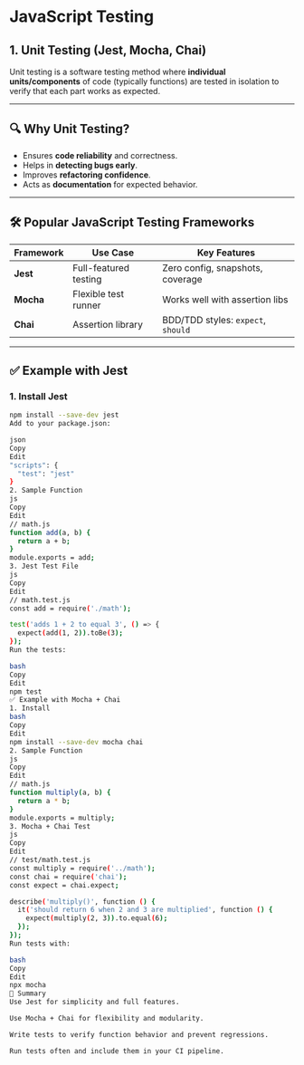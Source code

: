 # JavaScript Testing  
## 1. Unit Testing (Jest, Mocha, Chai)

Unit testing is a software testing method where **individual units/components** of code (typically functions) are tested in isolation to verify that each part works as expected.

---

## 🔍 Why Unit Testing?

- Ensures **code reliability** and correctness.
- Helps in **detecting bugs early**.
- Improves **refactoring confidence**.
- Acts as **documentation** for expected behavior.

---

## 🛠 Popular JavaScript Testing Frameworks

| Framework | Use Case                | Key Features                         |
|----------|-------------------------|--------------------------------------|
| **Jest** | Full-featured testing    | Zero config, snapshots, coverage     |
| **Mocha**| Flexible test runner     | Works well with assertion libs       |
| **Chai** | Assertion library        | BDD/TDD styles: `expect`, `should`   |

---

## ✅ Example with Jest

### 1. Install Jest

```bash
npm install --save-dev jest
Add to your package.json:

json
Copy
Edit
"scripts": {
  "test": "jest"
}
2. Sample Function
js
Copy
Edit
// math.js
function add(a, b) {
  return a + b;
}
module.exports = add;
3. Jest Test File
js
Copy
Edit
// math.test.js
const add = require('./math');

test('adds 1 + 2 to equal 3', () => {
  expect(add(1, 2)).toBe(3);
});
Run the tests:

bash
Copy
Edit
npm test
✅ Example with Mocha + Chai
1. Install
bash
Copy
Edit
npm install --save-dev mocha chai
2. Sample Function
js
Copy
Edit
// math.js
function multiply(a, b) {
  return a * b;
}
module.exports = multiply;
3. Mocha + Chai Test
js
Copy
Edit
// test/math.test.js
const multiply = require('../math');
const chai = require('chai');
const expect = chai.expect;

describe('multiply()', function () {
  it('should return 6 when 2 and 3 are multiplied', function () {
    expect(multiply(2, 3)).to.equal(6);
  });
});
Run tests with:

bash
Copy
Edit
npx mocha
🧠 Summary
Use Jest for simplicity and full features.

Use Mocha + Chai for flexibility and modularity.

Write tests to verify function behavior and prevent regressions.

Run tests often and include them in your CI pipeline.

